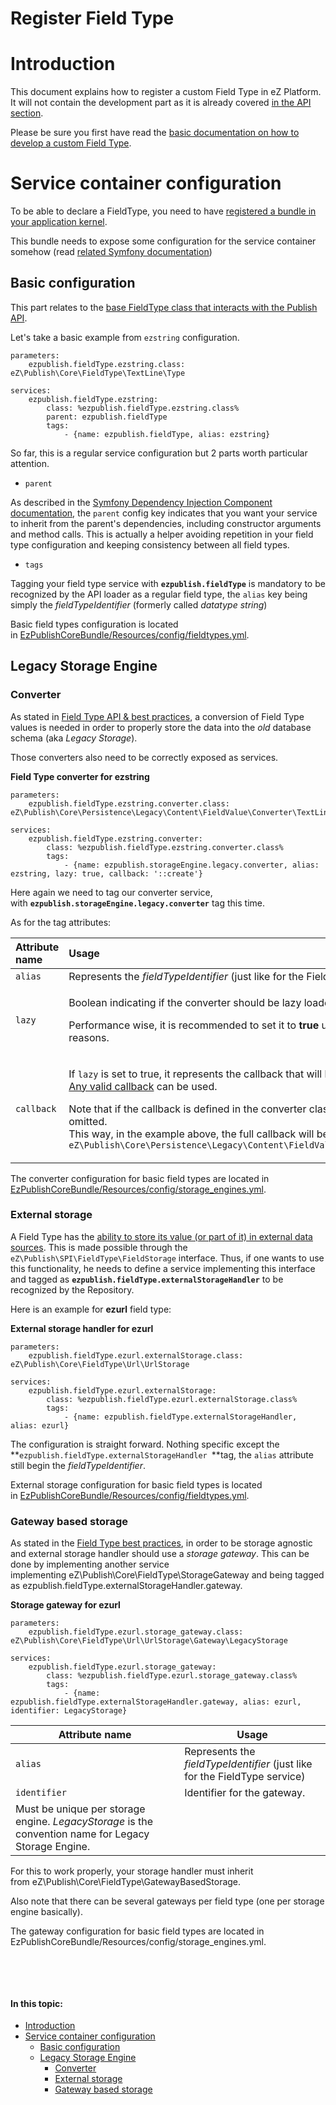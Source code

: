 # Register Field Type

# Introduction

This document explains how to register a custom Field Type in eZ Platform. It will not contain the development part as it is already covered [in the API section](Field_Type_API_and_best_practices).

Please be sure you first have read the [basic documentation on how to develop a custom Field Type](Field_Type_API_and_best_practices).

# Service container configuration

To be able to declare a FieldType, you need to have [registered a bundle in your application kernel](http://symfony.com/doc/master/book/page_creation.html#the-bundle-system).

This bundle needs to expose some configuration for the service container somehow (read [related Symfony documentation](http://symfony.com/doc/master/book/service_container.html#importing-other-container-configuration-resources))

## Basic configuration

This part relates to the [base FieldType class that interacts with the Publish API](Field-Type-API-and-best-practices_31430767.html#FieldTypeAPIandbestpractices-PublicAPIinteraction).

Let's take a basic example from `ezstring` configuration.

```
parameters:
    ezpublish.fieldType.ezstring.class: eZ\Publish\Core\FieldType\TextLine\Type
 
services:
    ezpublish.fieldType.ezstring:
        class: %ezpublish.fieldType.ezstring.class%
        parent: ezpublish.fieldType
        tags:
            - {name: ezpublish.fieldType, alias: ezstring}
```

So far, this is a regular service configuration but 2 parts worth particular attention.

-   `parent`

As described in the [Symfony Dependency Injection Component documentation](http://symfony.com/doc/master/components/dependency_injection/parentservices.html), the `parent` config key indicates that you want your service to inherit from the parent's dependencies, including constructor arguments and method calls. This is actually a helper avoiding repetition in your field type configuration and keeping consistency between all field types.

-   `tags`

Tagging your field type service with **`ezpublish.fieldType`** is mandatory to be recognized by the API loader as a regular field type, the `alias` key being simply the *fieldTypeIdentifier* (formerly called *datatype string*)

Basic field types configuration is located in [EzPublishCoreBundle/Resources/config/fieldtypes.yml](https://github.com/ezsystems/ezpublish-kernel/blob/master/eZ/Bundle/EzPublishCoreBundle/Resources/config/fieldtypes.yml).

## Legacy Storage Engine

### Converter

As stated in [Field Type API & best practices](Field-Type-API-and-best-practices_31430767.html#FieldTypeAPIandbestpractices-LegacyStorageconversion), a conversion of Field Type values is needed in order to properly store the data into the *old* database schema (aka *Legacy Storage*).

Those converters also need to be correctly exposed as services.

**Field Type converter for ezstring**

```
parameters:
    ezpublish.fieldType.ezstring.converter.class: eZ\Publish\Core\Persistence\Legacy\Content\FieldValue\Converter\TextLine
 
services:
    ezpublish.fieldType.ezstring.converter:
        class: %ezpublish.fieldType.ezstring.converter.class%
        tags:
            - {name: ezpublish.storageEngine.legacy.converter, alias: ezstring, lazy: true, callback: '::create'}
```

Here again we need to tag our converter service, with **`ezpublish.storageEngine.legacy.converter`** tag this time.

As for the tag attributes:

<table>
<colgroup>
<col width="50%" />
<col width="50%" />
</colgroup>
<thead>
<tr class="header">
<th align="left">Attribute name</th>
<th align="left">Usage</th>
</tr>
</thead>
<tbody>
<tr class="odd">
<td align="left"><code>alias</code></td>
<td align="left">Represents the <em>fieldTypeIdentifier</em> (just like for the FieldType service)</td>
</tr>
<tr class="even">
<td align="left"><code>lazy</code></td>
<td align="left"><p>Boolean indicating if the converter should be lazy loaded or not.</p>
<p>Performance wise, it is recommended to set it to <strong>true</strong> unless you have very specific reasons.</p></td>
</tr>
<tr class="odd">
<td align="left"><code>callback</code></td>
<td align="left"><p>If <code>lazy</code> is set to true, it represents the callback that will be called to build the converter. <a href="http://php.net/manual/en/language.types.callable.php">Any valid callback</a> can be used.</p>
<p>Note that if the callback is defined in the converter class, the class name can be omitted.<br />
This way, in the example above, the full callback will be resolved to <code>eZ\Publish\Core\Persistence\Legacy\Content\FieldValue\Converter\TextLine::create</code></p></td>
</tr>
</tbody>
</table>

The converter configuration for basic field types are located in [EzPublishCoreBundle/Resources/config/storage\_engines.yml](https://github.com/ezsystems/ezpublish-kernel/blob/master/eZ/Bundle/EzPublishCoreBundle/Resources/config/storage_engines.yml).

### External storage

A Field Type has the [ability to store its value (or part of it) in external data sources](Field-Type-API-and-best-practices_31430767.html#FieldTypeAPIandbestpractices-Storingexternaldata). This is made possible through the `eZ\Publish\SPI\FieldType\FieldStorage` interface. Thus, if one wants to use this functionality, he needs to define a service implementing this interface and tagged as **`ezpublish.fieldType.externalStorageHandler`** to be recognized by the Repository.

Here is an example for **ezurl** field type:

**External storage handler for ezurl**

```
parameters:
    ezpublish.fieldType.ezurl.externalStorage.class: eZ\Publish\Core\FieldType\Url\UrlStorage
 
services:
    ezpublish.fieldType.ezurl.externalStorage:
        class: %ezpublish.fieldType.ezurl.externalStorage.class%
        tags:
            - {name: ezpublish.fieldType.externalStorageHandler, alias: ezurl}
```

The configuration is straight forward. Nothing specific except the **`ezpublish.fieldType.externalStorageHandler `**tag, the `alias` attribute still begin the *fieldTypeIdentifier*.

External storage configuration for basic field types is located in [EzPublishCoreBundle/Resources/config/fieldtypes.yml](https://github.com/ezsystems/ezp-next/blob/master/eZ/Bundle/EzPublishCoreBundle/Resources/config/fieldtypes.yml).

### Gateway based storage

As stated in the [Field Type best practices](Field-Type-API-and-best-practices_31430767.html#FieldTypeAPIandbestpractices-GatewaybasedStorage), in order to be storage agnostic and external storage handler should use a *storage gateway*. This can be done by implementing another service implementing eZ\\Publish\\Core\\FieldType\\StorageGateway and being tagged as ezpublish.fieldType.externalStorageHandler.gateway.

**Storage gateway for ezurl**

```
parameters:
    ezpublish.fieldType.ezurl.storage_gateway.class: eZ\Publish\Core\FieldType\Url\UrlStorage\Gateway\LegacyStorage
 
services:
    ezpublish.fieldType.ezurl.storage_gateway:
        class: %ezpublish.fieldType.ezurl.storage_gateway.class%
        tags:
            - {name: ezpublish.fieldType.externalStorageHandler.gateway, alias: ezurl, identifier: LegacyStorage}
```

| Attribute name | Usage                                                                                                |
|----------------|------------------------------------------------------------------------------------------------------|
| `alias`        | Represents the *fieldTypeIdentifier* (just like for the FieldType service)                           |
| `identifier`   | Identifier for the gateway.                                                                          
                  Must be unique per storage engine. *LegacyStorage* is the convention name for Legacy Storage Engine.  |

For this to work properly, your storage handler must inherit from eZ\\Publish\\Core\\FieldType\\GatewayBasedStorage.

Also note that there can be several gateways per field type (one per storage engine basically).

The gateway configuration for basic field types are located in EzPublishCoreBundle/Resources/config/storage\_engines.yml.

 

 

#### In this topic:

-   [Introduction](#RegisterFieldType-Introduction)
-   [Service container configuration](#RegisterFieldType-Servicecontainerconfiguration)
    -   [Basic configuration](#RegisterFieldType-Basicconfiguration)
    -   [Legacy Storage Engine](#RegisterFieldType-LegacyStorageEngine)
        -   [Converter](#RegisterFieldType-Converter)
        -   [External storage](#RegisterFieldType-Externalstorage)
        -   [Gateway based storage](#RegisterFieldType-Gatewaybasedstorage)



